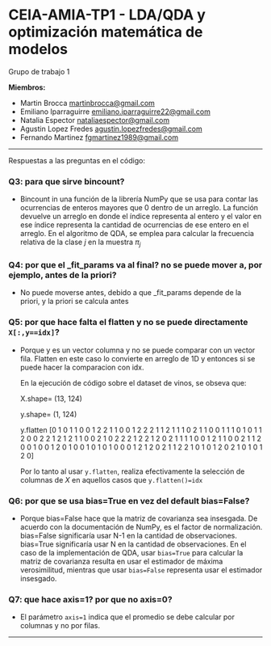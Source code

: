 # CEIA-AMIA-TP1 - LDA/QDA y optimización matemática de modelos

Grupo de trabajo 1

**Miembros:**
- Martin Brocca <martinbrocca@gmail.com>
- Emiliano Iparraguirre <emiliano.iparraguirre22@gmail.com>
- Natalia Espector <nataliaespector@gmail.com>
- Agustin Lopez Fredes <agustin.lopezfredes@gmail.com>
- Fernando Martinez <fgmartinez1989@gmail.com>

---


Respuestas a las preguntas en el código:

### Q3: para que sirve bincount?
  - Bincount in una función de la librería NumPy que se usa para contar las ocurrencias de enteros mayores que 0 dentro de un arreglo. La función devuelve un arreglo en donde el índice representa al entero y el valor en ese índice representa la cantidad de ocurrencias de ese entero en el arreglo. En el algoritmo de QDA,  se emplea para calcular la frecuencia relativa de la clase $j$ en la muestra $\pi_j$
  
### Q4: por que el _fit_params va al final? no se puede mover a, por ejemplo, antes de la priori?
  - No puede moverse antes, debido a que  _fit_params depende de la priori, y la priori se calcula antes

### Q5: por que hace falta el flatten y no se puede directamente `X[:,y==idx]`?
  - Porque y es un vector columna y no se puede comparar con un vector fila. 
    Flatten en este caso lo convierte en arreglo de 1D y entonces si se puede hacer la comparacion con idx.
    
    En la ejecución de código sobre el dataset de vinos, se obseva que:
    
    X.shape=  (13, 124)

    y.shape=  (1, 124)
    
    y.flatten [0 1 0 1 1 0 0 1 2 2 1 1 0 0 1 2 2 2 1 1 2 1 1 1 0 2 1 1 0 0 1 1 1 0 1 0 1
               1 2 0 0 2 2 1 2 1 2 1 1 0 0 2 1 0 2 2 2 1 2 2 1 2 0 2 1 1 1 1 0 0 1 2 1 1
               0 0 2 1 1 2 0 0 1 0 0 1 2 0 1 0 0 1 0 1 0 1 0 0 0 1 2 1 2 0 2 1 1 2 2 1 0
               1 0 1 2 0 2 1 0 1 0 1 2 0]

    Por lo tanto al usar `y.flatten`, realiza efectivamente la selección de columnas de $X$ en aquellos casos que `y.flatten()=idx`


### Q6: por que se usa bias=True en vez del default bias=False?
  - Porque bias=False hace que la matriz de covarianza sea insesgada.
    De acuerdo con la documentación de NumPy, es el factor de normalización. bias=False significaría usar N-1 en la cantidad de observaciones. bias=True significaría usar N en la cantidad de observaciones.
    En el caso de la implementación de QDA, usar `bias=True` para calcular la matriz de covarianza resulta en usar el estimador de máxima verosimilitud, mientras que usar `bias=False` representa usar el estimador insesgado. 

### Q7: que hace axis=1? por que no axis=0?
  - El parámetro `axis=1` indica que el promedio se debe calcular por columnas y no por filas. 

---
